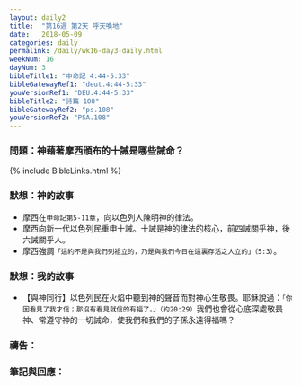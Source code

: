 ```yaml
---
layout: daily2
title:  "第16週 第2天 呼天喚地"
date:   2018-05-09
categories: daily
permalink: /daily/wk16-day3-daily.html
weekNum: 16
dayNum: 3
bibleTitle1: "申命記 4:44-5:33"
bibleGatewayRef1: "deut.4:44-5:33"
youVersionRef1: "DEU.4:44-5:33"
bibleTitle2: "詩篇 108"
bibleGatewayRef2: "ps.108"
youVersionRef2: "PSA.108"
---
```


### 問題：神藉著摩西頒布的十誡是哪些誡命？

{% include BibleLinks.html %}

### 默想：神的故事 
+ 摩西在`申命記第5-11章`，向以色列人陳明神的律法。
+	摩西向新一代以色列民重申十誡。十誡是神的律法的核心，前四誡關乎神，後六誡關乎人。
+	摩西強調`「這約不是與我們列祖立的，乃是與我們今日在這裏存活之人立的」（5:3）`。


### 默想：我的故事 
+	【與神同行】以色列民在火焰中聽到神的聲音而對神心生敬畏。耶穌說過：`「你因看見了我才信；那沒有看見就信的有福了。」（約20:29）`我們也會從心底深處敬畏神、常遵守神的一切誡命，使我們和我們的子孫永遠得福嗎？

### 禱告：

### 筆記與回應：
